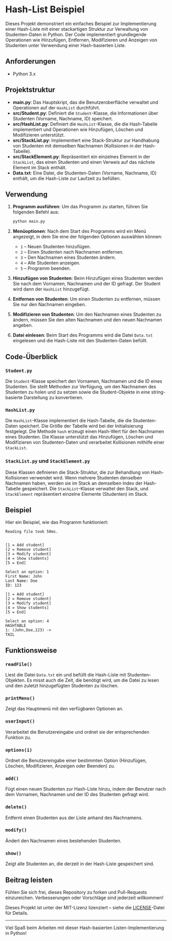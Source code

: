 # Hash-List Beispiel

Dieses Projekt demonstriert ein einfaches Beispiel zur Implementierung einer Hash-Liste mit einer stackartigen Struktur zur Verwaltung von Studenten-Daten in Python. Der Code implementiert grundlegende Operationen wie Hinzufügen, Entfernen, Modifizieren und Anzeigen von Studenten unter Verwendung einer Hash-basierten Liste.

## Anforderungen

- Python 3.x

## Projektstruktur

- **main.py**: Das Hauptskript, das die Benutzeroberfläche verwaltet und Operationen auf der `HashList` durchführt.
- **src/Student.py**: Definiert die `Student`-Klasse, die Informationen über Studenten (Vorname, Nachname, ID) speichert.
- **src/HashList.py**: Definiert die `HashList`-Klasse, die die Hash-Tabelle implementiert und Operationen wie Hinzufügen, Löschen und Modifizieren unterstützt.
- **src/StackList.py**: Implementiert eine Stack-Struktur zur Handhabung von Studenten mit demselben Nachnamen (Kollisionen in der Hash-Tabelle).
- **src/StackElement.py**: Repräsentiert ein einzelnes Element in der `StackList`, das einen Studenten und einen Verweis auf das nächste Element im Stack enthält.
- **Data.txt**: Eine Datei, die Studenten-Daten (Vorname, Nachname, ID) enthält, um die Hash-Liste zur Laufzeit zu befüllen.

## Verwendung

1. **Programm ausführen**:
   Um das Programm zu starten, führen Sie folgenden Befehl aus:
   ```bash
   python main.py
   ```

2. **Menüoptionen**:
   Nach dem Start des Programms wird ein Menü angezeigt, in dem Sie eine der folgenden Optionen auswählen können:
   - `1` – Neuen Studenten hinzufügen.
   - `2` – Einen Studenten nach Nachnamen entfernen.
   - `3` – Den Nachnamen eines Studenten ändern.
   - `4` – Alle Studenten anzeigen.
   - `5` – Programm beenden.

3. **Hinzufügen von Studenten**:
   Beim Hinzufügen eines Studenten werden Sie nach dem Vornamen, Nachnamen und der ID gefragt. Der Student wird dann der `HashList` hinzugefügt.

4. **Entfernen von Studenten**:
   Um einen Studenten zu entfernen, müssen Sie nur den Nachnamen eingeben.

5. **Modifizieren von Studenten**:
   Um den Nachnamen eines Studenten zu ändern, müssen Sie den alten Nachnamen und den neuen Nachnamen angeben.

6. **Datei einlesen**:
   Beim Start des Programms wird die Datei `Data.txt` eingelesen und die Hash-Liste mit den Studenten-Daten befüllt.

## Code-Überblick

### `Student.py`

Die `Student`-Klasse speichert den Vornamen, Nachnamen und die ID eines Studenten. Sie stellt Methoden zur Verfügung, um den Nachnamen des Studenten zu holen und zu setzen sowie die Student-Objekte in eine string-basierte Darstellung zu konvertieren.

### `HashList.py`

Die `HashList`-Klasse implementiert die Hash-Tabelle, die die Studenten-Daten speichert. Die Größe der Tabelle wird bei der Initialisierung festgelegt. Die Methode `hash` erzeugt einen Hash-Wert für den Nachnamen eines Studenten. Die Klasse unterstützt das Hinzufügen, Löschen und Modifizieren von Studenten-Daten und verarbeitet Kollisionen mithilfe einer `StackList`.

### `StackList.py` und `StackElement.py`

Diese Klassen definieren die Stack-Struktur, die zur Behandlung von Hash-Kollisionen verwendet wird. Wenn mehrere Studenten denselben Nachnamen haben, werden sie im Stack an demselben Index der Hash-Tabelle gespeichert. Die `StackList`-Klasse verwaltet den Stack, und `StackElement` repräsentiert einzelne Elemente (Studenten) im Stack.

## Beispiel

Hier ein Beispiel, wie das Programm funktioniert:

```text
Reading file took 50ms.


[1 = Add student]
[2 = Remove student]
[3 = Modify student]
[4 = Show students]
[5 = End]

Select an option: 1
First Name: John
Last Name: Doe
ID: 123

[1 = Add student]
[2 = Remove student]
[3 = Modify student]
[4 = Show students]
[5 = End]

Select an option: 4
HASHTABLE
1: (John,Doe,123) ->
TAIL
```

## Funktionsweise

### `readFile()`
Liest die Datei `Data.txt` ein und befüllt die Hash-Liste mit Studenten-Objekten. Es misst auch die Zeit, die benötigt wird, um die Datei zu lesen und den zuletzt hinzugefügten Studenten zu löschen.

### `printMenu()`
Zeigt das Hauptmenü mit den verfügbaren Optionen an.

### `userInput()`
Verarbeitet die Benutzereingabe und ordnet sie der entsprechenden Funktion zu.

### `options(i)`
Ordnet die Benutzereingabe einer bestimmten Option (Hinzufügen, Löschen, Modifizieren, Anzeigen oder Beenden) zu.

### `add()`
Fügt einen neuen Studenten zur Hash-Liste hinzu, indem der Benutzer nach dem Vornamen, Nachnamen und der ID des Studenten gefragt wird.

### `delete()`
Entfernt einen Studenten aus der Liste anhand des Nachnamens.

### `modify()`
Ändert den Nachnamen eines bestehenden Studenten.

### `show()`
Zeigt alle Studenten an, die derzeit in der Hash-Liste gespeichert sind.

## Beitrag leisten

Fühlen Sie sich frei, dieses Repository zu forken und Pull-Requests einzureichen. Verbesserungen oder Vorschläge sind jederzeit willkommen!

Dieses Projekt ist unter der MIT-Lizenz lizenziert – siehe die [LICENSE](LICENSE)-Datei für Details.

---

Viel Spaß beim Arbeiten mit dieser Hash-basierten Listen-Implementierung in Python!
